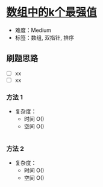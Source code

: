 # [数组中的k个最强值](https://leetcode-cn.com/problems/the-k-strongest-values-in-an-array/)

- 难度：Medium
- 标签：数组, 双指针, 排序

## 刷题思路

- [ ] xx
- [ ] xx

### 方法 1

- 复杂度：
    - 时间 O()
    - 空间 O()

``` js

```

### 方法 2

- 复杂度：
    - 时间 O()
    - 空间 O()

``` js

```
